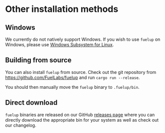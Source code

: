 # Other installation methods

## Windows

We currently do not natively support Windows. If you wish to use `fuelup` on Windows, please
use [Windows Subsystem for Linux].

## Building from source

You can also install `fuelup` from source. Check out the git repository from
<https://github.com/FuelLabs/fuelup> and run `cargo run --release`.

You should then manually move the `fuelup` binary to `.fuelup/bin`.

## Direct download

`fuelup` binaries are released on our GitHub [releases page] where you can directly
download the appropriate bin for your system as well as check out our changelog.

[windows subsystem for linux]: https://docs.microsoft.com/en-us/windows/wsl/install
[releases page]: https://github.com/FuelLabs/fuelup/releases
